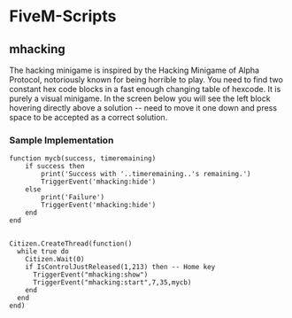 # FiveM-Scripts

## mhacking
The hacking minigame is inspired by the Hacking Minigame of Alpha Protocol, notoriously known for being horrible to play. You need to find two constant hex code blocks in a fast enough changing table of hexcode. It is purely a visual minigame. In the screen below you will see the left block hovering directly above a solution -- need to move it one down and press space to be accepted as a correct solution.

### Sample Implementation
```
function mycb(success, timeremaining)
	if success then
		print('Success with '..timeremaining..'s remaining.')
		TriggerEvent('mhacking:hide')
	else
		print('Failure')
		TriggerEvent('mhacking:hide')
	end
end


Citizen.CreateThread(function()
  while true do
    Citizen.Wait(0)
    if IsControlJustReleased(1,213) then -- Home key
	  TriggerEvent("mhacking:show")
	  TriggerEvent("mhacking:start",7,35,mycb)
    end
  end
end)
```

